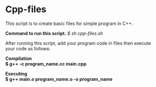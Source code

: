 Cpp-files
=========

This script is to create basic files for simple program in C++.<br>

<b>Command to run this script.</b>
<i>$ sh cpp-files.sh</i>
<br>

After running this script, add your program code in files then execute<br>
your code as follows:

<b>Compilation<b><br>
$ g++ -c program_name.cc main.cpp

<b>Executing</b><br>
$ g++ main.o program_name.o -o program_name 


